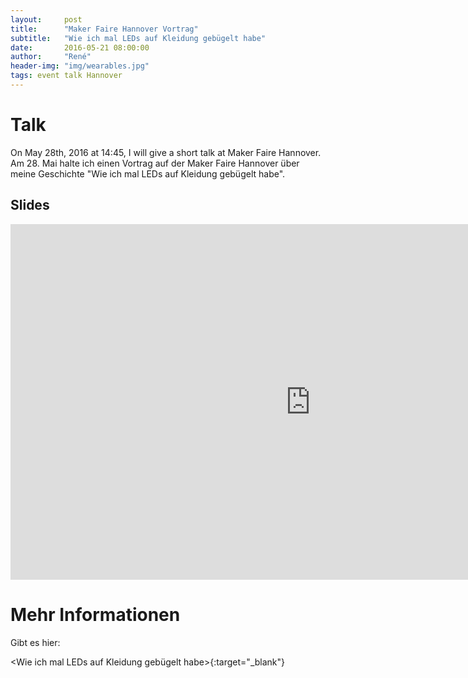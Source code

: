 ```yaml
---
layout:     post
title:      "Maker Faire Hannover Vortrag"
subtitle:   "Wie ich mal LEDs auf Kleidung gebügelt habe"
date:       2016-05-21 08:00:00
author:     "René"
header-img: "img/wearables.jpg"
tags: event talk Hannover
---
```

# Talk
On May 28th, 2016 at 14:45, I will give a short talk at Maker Faire Hannover.
Am 28. Mai halte ich einen Vortrag auf der Maker Faire Hannover über meine Geschichte "Wie ich mal LEDs auf Kleidung gebügelt habe".



## Slides

<div class="VideoWrapper">
<iframe src="https://docs.google.com/presentation/d/1n5pxFRZzwHBaK-e5WfqwJPhPS652koAyY5zK8ySh1ow/embed?start=false&loop=false&delayms=10000" frameborder="0" width="960" height="569" allowfullscreen="true" mozallowfullscreen="true" webkitallowfullscreen="true"></iframe>
</div>

# Mehr Informationen

Gibt es hier:

<Wie ich mal LEDs auf Kleidung gebügelt habe>{:target="_blank"}
